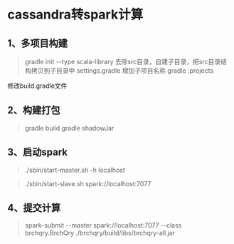 cassandra转spark计算
===================
1、多项目构建
-----------
> gradle init --type scala-library
去除src目录，自建子目录，把src目录结构拷贝到子目录中
settings.gradle 增加子项目名称
> gradle :projects

修改build.gradle文件

2、构建打包
----------
> gradle build
> gradle shadowJar

3、启动spark
-----------
> ./sbin/start-master.sh -h localhost

> ./sbin/start-slave.sh spark://localhost:7077

4、提交计算
----------
> spark-submit --master spark://localhost:7077 --class brchqry.BrchQry ./brchqry/build/libs/brchqry-all.jar